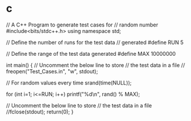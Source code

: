 # c
// A C++ Program to generate test cases for
// random number
#include<bits/stdc++.h>
using namespace std;


// Define the number of runs for the test data
// generated
#define RUN 5


// Define the range of the test data generated
#define MAX 10000000


int main()
{
// Uncomment the below line to store
// the test data in a file
// freopen("Test_Cases.in", "w", stdout);


// For random values every time
srand(time(NULL));


for (int i=1; i<=RUN; i++)
printf("%d\n", rand() % MAX);


// Uncomment the below line to store
// the test data in a file
//fclose(stdout);
return(0);
}
